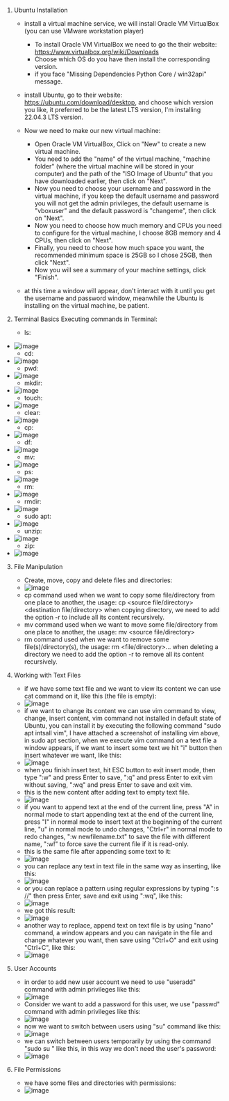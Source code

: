 1) Ubuntu Installation
	- install a virtual machine service, we will install Oracle VM VirtualBox
		(you can use VMware workstation player)
		- To install Oracle VM VirtualBox we need to go the their website: https://www.virtualbox.org/wiki/Downloads
		- Choose which OS do you have then install the corresponding version.
		* if you face "Missing Dependencies Python Core / win32api" message.

	- install Ubuntu, go to their website: https://ubuntu.com/download/desktop,
		and choose which version you like, it preferred to be the latest LTS version, I'm installing 22.04.3 LTS version.
	- Now we need to make our new virtual machine:
		- Open Oracle VM VirtualBox, Click on "New" to create a new virtual machine.
		- You need to add the "name" of the virtual machine, "machine folder"
			(where the virtual machine will be stored in your computer) and the path of the "ISO Image of Ubuntu" that you have downloaded earlier, then click on "Next".
		- Now you need to choose your username and password in the virtual machine,
			if you keep the default username and password you will not get the admin privileges, the default username is "vboxuser" and the default password is "changeme", then click on "Next".
		- Now you need to choose how much memory and CPUs you need to configure for
			the virtual machine, I choose 8GB memory and 4 CPUs, then click on "Next".
		- Finally, you need to choose how much space you want, the recommended
			minimum space is 25GB so I chose 25GB, then click "Next".
		- Now you will see a summary of your machine settings, click "Finish".
	- at this time a window will appear, don't interact with it until you get the
		username and password window, meanwhile the Ubuntu is installing on the virtual machine, be patient.

2) Terminal Basics
	Executing commands in Terminal:
	- ls:
 -  ![image](ls-command.png)
 	- cd:
  - ![image](cd-command.png)
	- pwd:
  - ![image](pwd-command.png)
	- mkdir:
  - ![image](mkdir-command.png)
	- touch:
  - ![image](touch-command.png)
	- clear:
  - ![image](clear-command.png)
	- cp:
  - ![image](cp-command.png)
	- df:
  - ![image](df-command.png)
	- mv:
  - ![image](mv-command.png)
	- ps:
  - ![image](ps-command.png)
	- rm:
  - ![image](rm-command.png)
	- rmdir:
  - ![image](rmdir-command.png)
	- sudo apt:
  - ![image](sudo-apt-command.png)
	- unzip:
  - ![image](unzip-command.png)
	- zip:
  - ![image](zip-command.png)

3) File Manipulation
	- Create, move, copy and delete files and directories:
	- ![image](file-Manipulation.png)
	- cp command used when we want to copy some file/directory from one place to another, the usage: cp <source file/directory> <destination file/directory>
	when copying directory, we need to add the option -r to include all its content recursively.
	- mv command used when we want to move some file/directory from one place to another, the usage: mv <source file/directory> <destination directory>
	- rm command used when we want to remove some file(s)/directory(s), the usage:
	rm <file/directory>...
	when deleting a directory we need to add the option -r to remove all its content recursively.

4) Working with Text Files
	- if we have some text file and we want to view its content we can use cat command on it, like this (the file is empty):
	- ![image](cat-vim-empty.png)
	- if we want to change its content we can use vim command to view, change, insert content, vim command not installed in default state of Ubuntu, you can install it by executing the following command "sudo apt intsall vim", I have attached a screenshot of installing vim above, in sudo apt section, when we execute vim command on a text file a window appears, if we want to insert some text we hit "i" button then insert whatever we want, like this:
	- ![image](vim-insert.png)
	- when you finish insert text, hit ESC button to exit insert mode, then type ":w" and press Enter to save, ":q" and press Enter to exit vim without saving, ":wq" and press Enter to save and exit vim.
	- this is the new content after adding text to empty text file.
	- ![image](cat-after-inserting.png)
	- if you want to append text at the end of the current line, press "A" in normal mode to start appending text at the end of the current line, press "I" in normal mode to insert text at the beginning of the current line, "u" in normal mode to undo changes, "Ctrl+r" in normal mode to redo changes, ":w newfilename.txt" to save the file with different name, ":w!" to force save the current file if it is read-only.
	- this is the same file after appending some text to it:
	- ![image](cat-after-appending.png)
	- you can replace any text in text file in the same way as inserting, like this:
	- ![image](cat-after-replacing.png)
	- or you can replace a pattern using regular expressions by typing
	":s /<text to replace>/<text to be replaced>" then press Enter, save and exit using ":wq", like this:
	- ![image](replace-text.png)
	- we got this result:
	- ![image](cat-after-replacing-Hi.png)
	- another way to replace, append text on text file is by using "nano" command, a window appears and you can navigate in the file and change whatever you want, then save using "Ctrl+O" and exit using "Ctrl+C", like this:
	- ![image](replace-nano.png)

5) User Accounts
	- in order to add new user account we need to use "useradd" command with admin privileges like this:
	- ![image](useradd-command.png)
	- Consider we want to add a password for this user, we use "passwd" command with admin privileges like this:
	- ![image](passwd-command.png)
	- now we want to switch between users using "su" command like this:
	- ![image](switch-user-su.png)
	- we can switch between users temporarily by using the command "sudo su <username>" like this, in this way we don't need the user's password:
	- ![image](switch-user-sudo.png)

6) File Permissions
	- we have some files and directories with permissions:
	- ![image](files-list.png)
	
